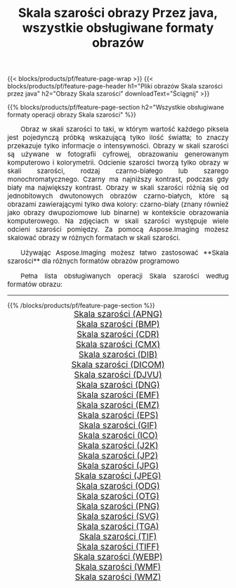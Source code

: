 ﻿---
title: Skala szarości obrazy Przez java, wszystkie obsługiwane formaty obrazów 
weight: 3920
url: /pl/java/grayscale/ 
lang: pl
langdirlevel: 2
locales: zh-hans,ja,it,ru,de,es,fr,nl,id,lt,pl,pt,vi,tr,ko,zh-hant,ar,hi,th,sv,cs,uk,he
description: Używając Aspose.Imaging możesz łatwo Skala szarości obrazy Via java
---

{{< blocks/products/pf/feature-page-wrap >}}
{{< blocks/products/pf/feature-page-header h1="Pliki obrazów Skala szarości przez java" h2="Obrazy Skala szarości" downloadText="Ściągnij" >}}


{{% blocks/products/pf/feature-page-section  h2="Wszystkie obsługiwane formaty operacji obrazy Skala szarości" %}}
<p align="justify" style="text-indent:2em;font-size:15px;">
Obraz w skali szarości to taki, w którym wartość każdego piksela jest pojedynczą próbką wskazującą tylko ilość światła; to znaczy przekazuje tylko informacje o intensywności. Obrazy w skali szarości są używane w fotografii cyfrowej, obrazowaniu generowanym komputerowo i kolorymetrii. Odcienie szarości tworzą tylko obrazy w skali szarości, rodzaj czarno-białego lub szarego monochromatycznego. Czarny ma najniższy kontrast, podczas gdy biały ma największy kontrast. Obrazy w skali szarości różnią się od jednobitowych dwutonowych obrazów czarno-białych, które są obrazami zawierającymi tylko dwa kolory: czarno-biały (znany również jako obrazy dwupoziomowe lub binarne) w kontekście obrazowania komputerowego. Na zdjęciach w skali szarości występuje wiele odcieni szarości pomiędzy. Za pomocą Aspose.Imaging możesz skalować obrazy w różnych formatach w skali szarości.
</p>
<p align="justify" style="text-indent:2em;font-size:15px;">
Używając Aspose.Imaging możesz łatwo zastosować **Skala szarości** dla różnych formatów obrazów programowo
</p>
<p align="justify" style="text-indent:2em;font-size:15px;">
Pełna lista obsługiwanych operacji Skala szarości według formatów obrazu:
</p>
<hr/>
{{% /blocks/products/pf/feature-page-section %}}
<div class="container-fluid productfamilypage bg-gray">
    <div class="convertypes bg-gray agp-content section">
        <div class="container">
		<div class="row other-converters" style="gap: 10px;font-size: 19px;text-align:center;">
		    <div class='col-md-2 other-converter remove-lp remove-rp'><a href="/imaging/pl/java/grayscale/apng/" style="padding:15px;">Skala szarości (APNG)</a></div><div class='col-md-2 other-converter remove-lp remove-rp'><a href="/imaging/pl/java/grayscale/bmp/" style="padding:15px;">Skala szarości (BMP)</a></div><div class='col-md-2 other-converter remove-lp remove-rp'><a href="/imaging/pl/java/grayscale/cdr/" style="padding:15px;">Skala szarości (CDR)</a></div><div class='col-md-2 other-converter remove-lp remove-rp'><a href="/imaging/pl/java/grayscale/cmx/" style="padding:15px;">Skala szarości (CMX)</a></div><div class='col-md-2 other-converter remove-lp remove-rp'><a href="/imaging/pl/java/grayscale/dib/" style="padding:15px;">Skala szarości (DIB)</a></div><div class='col-md-2 other-converter remove-lp remove-rp'><a href="/imaging/pl/java/grayscale/dicom/" style="padding:15px;">Skala szarości (DICOM)</a></div><div class='col-md-2 other-converter remove-lp remove-rp'><a href="/imaging/pl/java/grayscale/djvu/" style="padding:15px;">Skala szarości (DJVU)</a></div><div class='col-md-2 other-converter remove-lp remove-rp'><a href="/imaging/pl/java/grayscale/dng/" style="padding:15px;">Skala szarości (DNG)</a></div><div class='col-md-2 other-converter remove-lp remove-rp'><a href="/imaging/pl/java/grayscale/emf/" style="padding:15px;">Skala szarości (EMF)</a></div><div class='col-md-2 other-converter remove-lp remove-rp'><a href="/imaging/pl/java/grayscale/emz/" style="padding:15px;">Skala szarości (EMZ)</a></div><div class='col-md-2 other-converter remove-lp remove-rp'><a href="/imaging/pl/java/grayscale/eps/" style="padding:15px;">Skala szarości (EPS)</a></div><div class='col-md-2 other-converter remove-lp remove-rp'><a href="/imaging/pl/java/grayscale/gif/" style="padding:15px;">Skala szarości (GIF)</a></div><div class='col-md-2 other-converter remove-lp remove-rp'><a href="/imaging/pl/java/grayscale/ico/" style="padding:15px;">Skala szarości (ICO)</a></div><div class='col-md-2 other-converter remove-lp remove-rp'><a href="/imaging/pl/java/grayscale/j2k/" style="padding:15px;">Skala szarości (J2K)</a></div><div class='col-md-2 other-converter remove-lp remove-rp'><a href="/imaging/pl/java/grayscale/jp2/" style="padding:15px;">Skala szarości (JP2)</a></div><div class='col-md-2 other-converter remove-lp remove-rp'><a href="/imaging/pl/java/grayscale/jpg/" style="padding:15px;">Skala szarości (JPG)</a></div><div class='col-md-2 other-converter remove-lp remove-rp'><a href="/imaging/pl/java/grayscale/jpeg/" style="padding:15px;">Skala szarości (JPEG)</a></div><div class='col-md-2 other-converter remove-lp remove-rp'><a href="/imaging/pl/java/grayscale/odg/" style="padding:15px;">Skala szarości (ODG)</a></div><div class='col-md-2 other-converter remove-lp remove-rp'><a href="/imaging/pl/java/grayscale/otg/" style="padding:15px;">Skala szarości (OTG)</a></div><div class='col-md-2 other-converter remove-lp remove-rp'><a href="/imaging/pl/java/grayscale/png/" style="padding:15px;">Skala szarości (PNG)</a></div><div class='col-md-2 other-converter remove-lp remove-rp'><a href="/imaging/pl/java/grayscale/svg/" style="padding:15px;">Skala szarości (SVG)</a></div><div class='col-md-2 other-converter remove-lp remove-rp'><a href="/imaging/pl/java/grayscale/tga/" style="padding:15px;">Skala szarości (TGA)</a></div><div class='col-md-2 other-converter remove-lp remove-rp'><a href="/imaging/pl/java/grayscale/tif/" style="padding:15px;">Skala szarości (TIF)</a></div><div class='col-md-2 other-converter remove-lp remove-rp'><a href="/imaging/pl/java/grayscale/tiff/" style="padding:15px;">Skala szarości (TIFF)</a></div><div class='col-md-2 other-converter remove-lp remove-rp'><a href="/imaging/pl/java/grayscale/webp/" style="padding:15px;">Skala szarości (WEBP)</a></div><div class='col-md-2 other-converter remove-lp remove-rp'><a href="/imaging/pl/java/grayscale/wmf/" style="padding:15px;">Skala szarości (WMF)</a></div><div class='col-md-2 other-converter remove-lp remove-rp'><a href="/imaging/pl/java/grayscale/wmz/" style="padding:15px;">Skala szarości (WMZ)</a></div>
                </div>
        </div>
    </div>
</div>
<br/>
